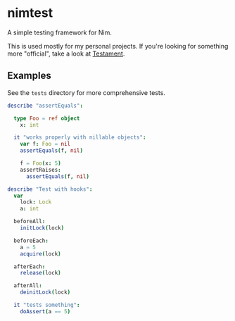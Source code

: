 # nimtest

A simple testing framework for Nim.

This is used mostly for my personal projects.
If you're looking for something more "official",
take a look at [Testament](https://nim-lang.org/docs/testament.html).

## Examples

See the `tests` directory for more comprehensive tests.

```nim
describe "assertEquals":

  type Foo = ref object
    x: int

  it "works properly with nillable objects":
    var f: Foo = nil
    assertEquals(f, nil)

    f = Foo(x: 5)
    assertRaises:
      assertEquals(f, nil)

describe "Test with hooks":
  var
    lock: Lock
    a: int

  beforeAll:
    initLock(lock)

  beforeEach:
    a = 5
    acquire(lock)

  afterEach:
    release(lock)

  afterAll:
    deinitLock(lock)

  it "tests something":
    doAssert(a == 5)

```

